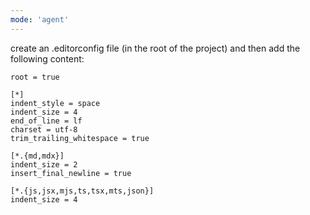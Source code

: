 ```yaml
---
mode: 'agent'
---
```


create an .editorconfig file (in the root of the project) and then add the following content:

```
root = true

[*]
indent_style = space
indent_size = 4
end_of_line = lf
charset = utf-8
trim_trailing_whitespace = true

[*.{md,mdx}]
indent_size = 2
insert_final_newline = true

[*.{js,jsx,mjs,ts,tsx,mts,json}]
indent_size = 4
```
